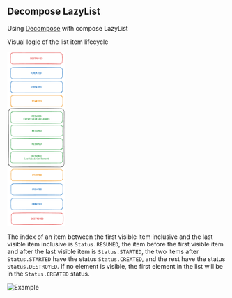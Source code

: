 ## Decompose LazyList

Using [Decompose](https://github.com/arkivanov/Decompose) with compose LazyList

Visual logic of the list item lifecycle

<img src="documentation/img.png" alt="drawing" height="400"/>

The index of an item between the first visible item inclusive and the last visible item inclusive is `Status.RESUMED`, the item before the first
visible item and after the last visible item is `Status.STARTED`, the two items after `Status.STARTED` have the status `Status.CREATED`, and the rest
have the status `Status.DESTROYED`.  If no element is visible, the first element in the list will be in the `Status.CREATED` status.

![Example](documentation/Screen_recording_20241214_102602.gif)
